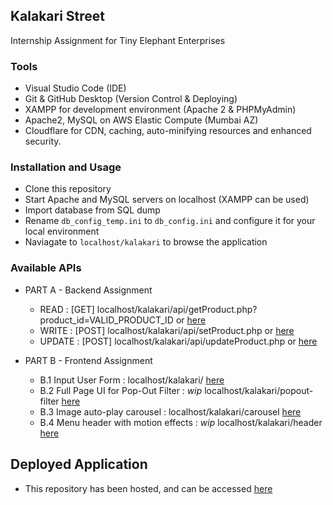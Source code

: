 ## Kalakari Street
Internship Assignment for Tiny Elephant Enterprises

### Tools
- Visual Studio Code (IDE)
- Git & GitHub Desktop (Version Control & Deploying)
- XAMPP for development environment (Apache 2 & PHPMyAdmin)
- Apache2, MySQL on AWS Elastic Compute (Mumbai AZ)
- Cloudflare for CDN, caching, auto-minifying resources and enhanced security.

### Installation and Usage
- Clone this repository
- Start Apache and MySQL servers on localhost (XAMPP can be used)
- Import database from SQL dump
- Rename ```db_config_temp.ini``` to ```db_config.ini``` and configure it for your local environment
- Naviagate to ```localhost/kalakari``` to browse the application

### Available APIs
- PART A - Backend Assignment
  - READ : \[GET\] localhost/kalakari/api/getProduct.php?product_id=VALID_PRODUCT_ID or [here](https://myacademic.space/api/getProduct.php?product_id=VALID_PRODUCT_ID "Kalakari Assignment")
  - WRITE : \[POST\] localhost/kalakari/api/setProduct.php or [here](https://myacademic.space/api/setProduct.php "Please use POST method")
  - UPDATE : \[POST\] localhost/kalakari/api/updateProduct.php or [here](https://myacademic.space/api/updateProduct.php "Please use POST method")

- PART B - Frontend Assignment
  - B.1 Input User Form : localhost/kalakari/ [here](https://myacademic.space/ "Input User Form")
  - B.2 Full Page UI for Pop-Out Filter : *wip* localhost/kalakari/popout-filter [here](https://myacademic.space/popout-filter "Full Page UI for Pop-Out Filter") 
  - B.3 Image auto-play carousel : localhost/kalakari/carousel [here](https://myacademic.space/carousel "Image auto-play carousel")
  - B.4 Menu header with motion effects : *wip* localhost/kalakari/header [here](https://myacademic.space/header "Menu header with motion effects")

## Deployed Application
- This repository has been hosted, and can be accessed [here](https://myacademic.space "Kalakari Assignment")

